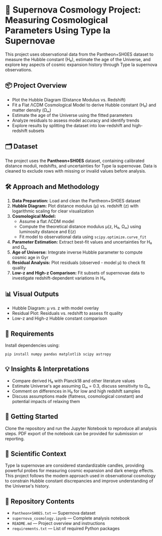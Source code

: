 <h1>🔭 Supernova Cosmology Project: Measuring Cosmological Parameters Using Type Ia Supernovae</h1>

<p>This project uses observational data from the Pantheon+SH0ES dataset to measure the Hubble constant (H₀), estimate the age of the Universe, and explore key aspects of cosmic expansion history through Type Ia supernova observations.</p>

<h2>📦 Project Overview</h2>

<ul>
  <li>Plot the Hubble Diagram (Distance Modulus vs. Redshift)</li>
  <li>Fit a Flat ΛCDM Cosmological Model to derive Hubble constant (H₀) and matter density (Ωₘ)</li>
  <li>Estimate the age of the Universe using the fitted parameters</li>
  <li>Analyze residuals to assess model accuracy and identify trends</li>
  <li>Explore results by splitting the dataset into low-redshift and high-redshift subsets</li>
</ul>

<h2>🗂 Dataset</h2>
<p>The project uses the <strong>Pantheon+SH0ES</strong> dataset, containing calibrated distance moduli, redshifts, and uncertainties for Type Ia supernovae. Data is cleaned to exclude rows with missing or invalid values before analysis.</p>

<h2>🛠 Approach and Methodology</h2>

<ol>
  <li><strong>Data Preparation:</strong> Load and clean the Pantheon+SH0ES dataset</li>
  <li><strong>Hubble Diagram:</strong> Plot distance modulus (μ) vs. redshift (z) with logarithmic scaling for clear visualization</li>
  <li><strong>Cosmological Model:</strong> 
    <ul>
      <li>Assume a flat ΛCDM model</li>
      <li>Compute the theoretical distance modulus μ(z, H₀, Ωₘ) using luminosity distance and E(z)</li>
      <li>Fit model to observational data using <code>scipy.optimize.curve_fit</code></li>
    </ul>
  </li>
  <li><strong>Parameter Estimation:</strong> Extract best-fit values and uncertainties for H₀ and Ωₘ</li>
  <li><strong>Age of Universe:</strong> Integrate inverse Hubble parameter to compute cosmic age in Gyr</li>
  <li><strong>Residual Analysis:</strong> Plot residuals (observed - model μ) to check fit quality</li>
  <li><strong>Low-z and High-z Comparison:</strong> Fit subsets of supernovae data to investigate redshift-dependent variations in H₀</li>
</ol>

<h2>📊 Visual Outputs</h2>

<ul>
  <li>Hubble Diagram: μ vs. z with model overlay</li>
  <li>Residual Plot: Residuals vs. redshift to assess fit quality</li>
  <li>Low-z and High-z Hubble constant comparison</li>
</ul>

<h2>🔧 Requirements</h2>
<p>Install dependencies using:</p>

<pre><code>pip install numpy pandas matplotlib scipy astropy</code></pre>

<h2>💡 Insights & Interpretations</h2>

<ul>
  <li>Compare derived H₀ with Planck18 and other literature values</li>
  <li>Estimate Universe's age assuming Ωₘ = 0.3, discuss sensitivity to Ωₘ</li>
  <li>Comment on differences in H₀ for low and high redshift samples</li>
  <li>Discuss assumptions made (flatness, cosmological constant) and potential impacts of relaxing them</li>
</ul>

<h2>🧭 Getting Started</h2>
<p>Clone the repository and run the Jupyter Notebook to reproduce all analysis steps. PDF export of the notebook can be provided for submission or reporting.</p>

<h2>🌌 Scientific Context</h2>
<p>Type Ia supernovae are considered standardizable candles, providing powerful probes for measuring cosmic expansion and dark energy effects. This project follows the modern approach used in observational cosmology to constrain Hubble constant discrepancies and improve understanding of the Universe's history.</p>

<h2>📂 Repository Contents</h2>

<ul>
  <li><code>Pantheon+SH0ES.txt</code> — Supernova dataset </li>
  <li><code>supernova_cosmology.ipynb</code> — Complete analysis notebook</li>
  <li><code>README.md</code> — Project overview and instructions</li>
  <li><code>requirements.txt</code> — List of required Python packages</li>
</ul>
